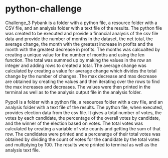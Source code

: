 # python-challenge
Challenge_3
Pybank is a folder with a python file, a resource folder with a CSV file, and an analysis folder with a text file of the results.  The python file was created to be executed and provide a financial analysis of the csv file data and provide the number of months in the dataset, the net total, the average change, the month with the greatest increase in profits and the month with the greatest decrease in profits. The months was calcualted by creating a unique value for the number of months and using the len function.  The total was summed up by making the values in the row an integer and adding rows to created a total.  The average change was calculated by creating a value for average change which divides the total change by the number of changes.  The max decrease and max decrease are obtained by creating the values and then iterating over the rows to find the max increases and decreases.  The values were then printed in the terminal as well as to the analysis output file in the analysis folder.

Pypoll is a folder with a python file, a resources folder with a csv file, and an analysis folder with a text file of the results.  The python file, when executed, provides election data from the csv file.  It gives a total number of votes, the votes by each candidate, the percentage of the overall votes by candidate, and the winner of the election based on votes.  The total votes was calculated by creating a variable of vote counts and getting the sum of that row.  The candidates were printed and a percenatge of their total votes was obtained by dividing the count of votes for the candidate by the total votes and multiplying by 100.  The results were printed to terminal as well as the analysis text file.
